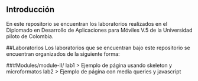 ## Introducción 

En este repositorio se encuentran los laboratorios realizados en el Diplomado en Desarrollo de Aplicaciones para Móviles V.5 de la Universidad piloto de Colombia.

##Laboratorios
Los laboratorios que se encuentran bajo este repositorio se encuentran organizados de la siguiente forma:

###Modules/module-II/
lab1 > Ejemplo de página usando skeleton y microformatos
lab2 > Ejemplo de página con media queries y javascript




